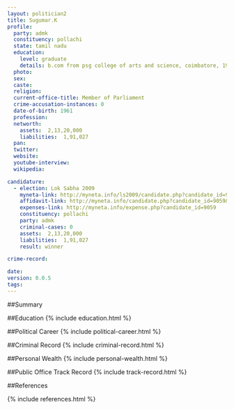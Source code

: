```yaml
---
layout: politician2
title: Sugumar.K
profile: 
  party: admk
  constituency: pollachi
  state: tamil nadu
  education: 
    level: graduate
    details: b.com from psg college of arts and science, coimbatore, 1981
  photo: 
  sex: 
  caste: 
  religion: 
  current-office-title: Member of Parliament
  crime-accusation-instances: 0
  date-of-birth: 1961
  profession: 
  networth: 
    assets:  2,13,20,000
    liabilities:  1,91,027
  pan: 
  twitter: 
  website: 
  youtube-interview: 
  wikipedia: 

candidature: 
  - election: Lok Sabha 2009
    myneta-link: http://myneta.info/ls2009/candidate.php?candidate_id=9059
    affidavit-link: http://myneta.info/candidate.php?candidate_id=9059&scan=original
    expenses-link: http://myneta.info/expense.php?candidate_id=9059
    constituency: pollachi 
    party: admk
    criminal-cases: 0
    assets:  2,13,20,000
    liabilities:  1,91,027
    result: winner 

crime-record: 

date: 
version: 0.0.5
tags: 
---
```

##Summary


##Education
{% include education.html %}


##Political Career
{% include political-career.html %}


##Criminal Record
{% include criminal-record.html %}


##Personal Wealth
{% include personal-wealth.html %}


##Public Office Track Record
{% include track-record.html %}


##References


{% include references.html %}